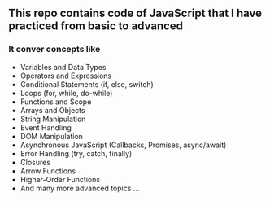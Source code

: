 ## This repo contains code of JavaScript that I have practiced from basic to advanced
### It conver concepts like 
- Variables and Data Types
- Operators and Expressions
- Conditional Statements (if, else, switch)
- Loops (for, while, do-while)
- Functions and Scope
- Arrays and Objects
- String Manipulation
- Event Handling
- DOM Manipulation
- Asynchronous JavaScript (Callbacks, Promises, async/await)
- Error Handling (try, catch, finally)
- Closures
- Arrow Functions
- Higher-Order Functions
- And many more advanced topics ...
